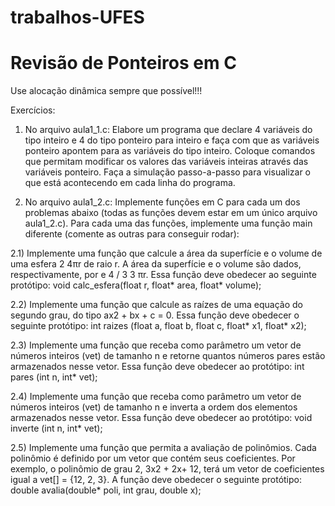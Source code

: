 # trabalhos-UFES

# Revisão de Ponteiros em C 
Use alocação dinâmica sempre que  possível!!! 

Exercícios:  

1) No arquivo aula1_1.c: Elabore um programa que declare 4 variáveis do tipo inteiro e 4 do  tipo ponteiro para inteiro e faça com que as variáveis ponteiro 
apontem para as variáveis do tipo inteiro. Coloque comandos que permitam modificar os valores das variáveis inteiras  através das variáveis ponteiro. 
Faça a simulação passo-a-passo para visualizar o que está acontecendo em cada linha do programa. 

2) No arquivo aula1_2.c: Implemente funções em C para cada um dos problemas abaixo  (todas as funções devem estar em um único arquivo aula1_2.c). 
Para cada uma das  funções, implemente uma função main diferente (comente as outras para conseguir  rodar): 

  2.1) Implemente uma função que calcule a área da superfície e o volume de uma esfera  2 4πr de raio r. A área da superfície e o volume são dados, 
  respectivamente, por e  4 / 3 3 πr. Essa função deve obedecer ao seguinte protótipo: void calc_esfera(float r, float* area, float* volume); 
  
  2.2) Implemente uma função que calcule as raízes de uma equação do segundo grau, do  tipo ax2 + bx + c = 0. Essa função deve obedecer o seguinte protótipo:
  int raizes (float a, float b, float c, float* x1, float* x2); 
  
  2.3) Implemente uma função que receba como parâmetro um vetor de números inteiros (vet) de tamanho n e retorne quantos números pares estão armazenados nesse
  vetor. Essa função deve obedecer ao protótipo: int pares (int n, int* vet); 
  
  2.4) Implemente uma função que receba como parâmetro um vetor de números inteiros  (vet) de tamanho n e inverta a ordem dos elementos armazenados nesse vetor.
  Essa função deve obedecer ao protótipo: void inverte (int n, int* vet); 
  
  2.5) Implemente uma função que permita a avaliação de polinômios. Cada polinômio é  definido por um vetor que contém seus coeficientes. Por exemplo, o 
  polinômio de  grau 2, 3x2 + 2x+ 12, terá um vetor de coeficientes igual a vet[] = {12, 2, 3}. A  função deve obedecer o seguinte protótipo: 
  double avalia(double* poli, int grau, double x); 
